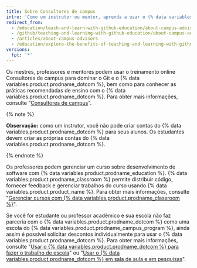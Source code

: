 ```yaml
---
title: Sobre Consultores de campus
intro: 'Como um instrutor ou mentor, aprenda a usar o {% data variables.product.prodname_dotcom %} na sua escola com treinamento e suporte de Consultores de campus.'
redirect_from:
  - /education/teach-and-learn-with-github-education/about-campus-advisors
  - /github/teaching-and-learning-with-github-education/about-campus-advisors
  - /articles/about-campus-advisors
  - /education/explore-the-benefits-of-teaching-and-learning-with-github-education/about-campus-advisors
versions:
  fpt: '*'
---
```


Os mestres, professores e mentores podem usar o treinamento online Consultores de campus para dominar o Git e o {% data variables.product.prodname_dotcom %}, bem como para conhecer as práticas recomendadas de ensino com o {% data variables.product.prodname_dotcom %}.  Para obter mais informações, consulte "[Consultores de campus](https://education.github.com/teachers/advisors)".

{% note %}

**Observação:** como um instrutor, você não pode criar contas do {% data variables.product.prodname_dotcom %} para seus alunos. Os estudantes devem criar as próprias contas do {% data variables.product.prodname_dotcom %}.

{% endnote %}

Os professores podem gerenciar um curso sobre desenvolvimento de software com {% data variables.product.prodname_education %}. {% data variables.product.prodname_classroom %} permite distribuir código, fornecer feedback e gerenciar trabalhos do curso usando {% data variables.product.product_name %}. Para obter mais informações, consulte "[Gerenciar cursos com {% data variables.product.prodname_classroom %}](/education/manage-coursework-with-github-classroom)".

Se você for estudante ou professor acadêmico e sua escola não faz parceria com o {% data variables.product.prodname_dotcom %} como uma escola do {% data variables.product.prodname_campus_program %}, ainda assim é possível solicitar descontos individualmente para usar o {% data variables.product.prodname_dotcom %}. Para obter mais informações, consulte "[Usar o {% data variables.product.prodname_dotcom %} para fazer o trabalho de escola](/education/teach-and-learn-with-github-education/use-github-for-your-schoolwork)" ou "[Usar o {% data variables.product.prodname_dotcom %} em sala de aula e em pesquisas](/education/teach-and-learn-with-github-education/use-github-in-your-classroom-and-research/)".
